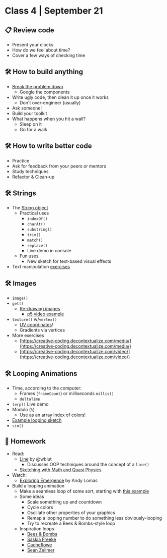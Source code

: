 # Class 4 | September 21

## 📋 Review code

* Present your clocks
* How do we feel about time?
* Cover a few ways of checking time

## 🛠️ How to build anything

* [Break the problem down](https://twitter.com/monicaaquirk/status/1298447577671561216)
  * Google the components
* Write ugly code, then clean it up once it works
  * Don't over-engineer (usually)
* Ask someone!
* Build your toolkit
* What happens when you hit a wall?
  * Sleep on it
  * Go for a walk


## 🛠️ How to write better code

* Practice
* Ask for feedback from your peers or mentors
* Study techniques
* Refactor & Clean-up

## 🛠️ Strings

* The [String object](https://developer.mozilla.org/en-US/docs/Web/JavaScript/Reference/Global_Objects/String)
  * Practical uses
    * `indexOf()`
    * `charAt()`
    * `substring()`
    * `trim()`
    * `match()`
    * `replace()`
    * Live demo in console
  * Fun uses
    * New sketch for text-based visual effects
* Text manipulation [exercises](https://creative-coding.decontextualize.com/text-and-type/)

## 🛠️ Images

* `image()`
* `get()`
  * [Re-drawing images](https://editor.p5js.org/cacheflowe/sketches/RNbj-2IV0)
    * [p5 video example](https://p5js.org/examples/dom-video-pixels.html)
* `texture()` w/`vertex()`
  * [UV coordinates](https://editor.p5js.org/cacheflowe/sketches/DhW4CrQ18)!
  * Gradients via vertices
* More exercises
  * [https://creative-coding.decontextualize.com/media/](https://creative-coding.decontextualize.com/media/)
  * [https://creative-coding.decontextualize.com/video/](https://creative-coding.decontextualize.com/video/)

## 🛠️ Looping Animations

* Time, according to the computer:
  * Frames (`frameCount`) or milliseconds `millis()`
  * `deltaTime`
* `lerp()` Live demo
* Modulo (`%`)
  * Use as an array index of colors!
* [Example looping sketch](https://editor.p5js.org/cacheflowe/sketches/JWQn2Wn4E)
* `sin()`

## 📝 Homework

* Read:
  * [Line](https://wblut.com/line/) by @wblut
    * Discusses OOP techniques around the concept of a `line()`
  * [Sketching with Math and Quasi Physics](https://kynd.github.io/p5sketches/)
* Watch:
  * [Exploring Emergence](https://www.youtube.com/watch?v=gOqOyb51prU) by Andy Lomas
* Build a looping animation
  * Make a seamless loop of some sort, starting with [this example](https://editor.p5js.org/cacheflowe/sketches/JWQn2Wn4E)
  * Some ideas
    * Scale something up and countdown
    * Cycle colors
    * Oscillate other properties of your graphics
    * Remap a looping number to do something less obviously-looping
    * Try to recreate a Bees & Bombs-style loop
  * Inspiration loops
    * [Bees & Bombs](https://beesandbombs.tumblr.com/page/22)
    * [Saskia Freeke](https://twitter.com/sasj_nl/status/1292547481432133636)
    * [Cacheflowe](https://cacheflowe.com/art/digital)
    * [Sean Zellmer](https://www.instagram.com/lejeunerenard/)
